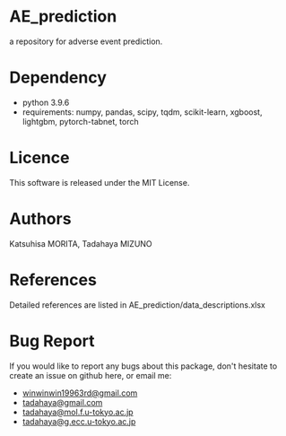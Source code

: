 # AE_prediction  
a repository for adverse event prediction.  

# Dependency  
* python 3.9.6
* requirements: numpy, pandas, scipy, tqdm, scikit-learn, xgboost, lightgbm, pytorch-tabnet, torch
   
# Licence  
This software is released under the MIT License.  

# Authors  
Katsuhisa MORITA, Tadahaya MIZUNO

# References
Detailed references are listed in AE_prediction/data_descriptions.xlsx

# Bug Report  
If you would like to report any bugs about this package, don't hesitate to create an issue on github here, or email me:  
* winwinwin19963rd@gmail.com
* tadahaya@gmail.com  
* tadahaya@mol.f.u-tokyo.ac.jp
* tadahaya@g.ecc.u-tokyo.ac.jp

